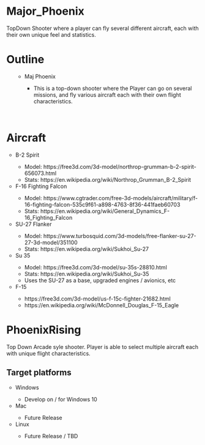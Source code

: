 # Major_Phoenix
TopDown Shooter where a player can fly several different aircraft, each with their own unique feel and statistics.
# Outline
<ul style="list-style-type:circle">
    <ul>
	<li>Maj Phoenix</li>
	    <ul>
	      <li>This is a top-down shooter where the Player can go on several missions, and fly various aircraft each with their own flight characteristics.  </li>
	    </ul>
	</ul>
</ul> 
<br>

# Aircraft
<ul style="list-style-type:circle">
  <li>B-2 Spirit</li>
    <ul>
	<li>Model: https://free3d.com/3d-model/northrop-grumman-b-2-spirit-656073.html</li>
	<li>Stats: https://en.wikipedia.org/wiki/Northrop_Grumman_B-2_Spirit  </li>
	</ul>
  <li>F-16 Fighting Falcon</li>
    <ul style="list-style-type:circle">
	<li>Model: https://www.cgtrader.com/free-3d-models/aircraft/military/f-16-fighting-falcon-535c9f61-a898-4763-8f36-441faeb60703</li>
	<li>Stats: https://en.wikipedia.org/wiki/General_Dynamics_F-16_Fighting_Falcon </li>
	</ul>
  <li>SU-27 Flanker </li>
    <ul style="list-style-type:circle">
	<li>Model: https://www.turbosquid.com/3d-models/free-flanker-su-27-27-3d-model/351100</li>
	<li>Stats: https://en.wikipedia.org/wiki/Sukhoi_Su-27</li>
	</ul>
  <li>Su 35</li>
    <ul style="list-style-type:circle">
	 <li>Model: https://free3d.com/3d-model/su-35s-28810.html</li>
	 <li>Stats: https://en.wikipedia.org/wiki/Sukhoi_Su-35</li>
	 <li>Uses the SU-27 as a base, upgraded engines / avionics, etc</li>
	</ul>
  <li>F-15 </li>
    <ul style="list-style-type:circle">
	  <li>https://free3d.com/3d-model/us-f-15c-fighter-21682.html</li>
	  <li>https://en.wikipedia.org/wiki/McDonnell_Douglas_F-15_Eagle</li>
	</ul>
</ul>


# PhoenixRising

Top Down Arcade syle shooter. Player is able to select multiple aircraft each with unique flight characteristics.

## Target platforms
<ul style="list-style-type:circle">
  <li>Windows</li>
    <ul>
    <li>Develop on / for Windows 10</li>
    </ul>
  <li>Mac</li>
    <ul>
    <li>Future Release</li>
    </ul>
  <li>Linux</li>
    <ul>
    <li>Future Release / TBD</li>
    </ul>	
</ul>


